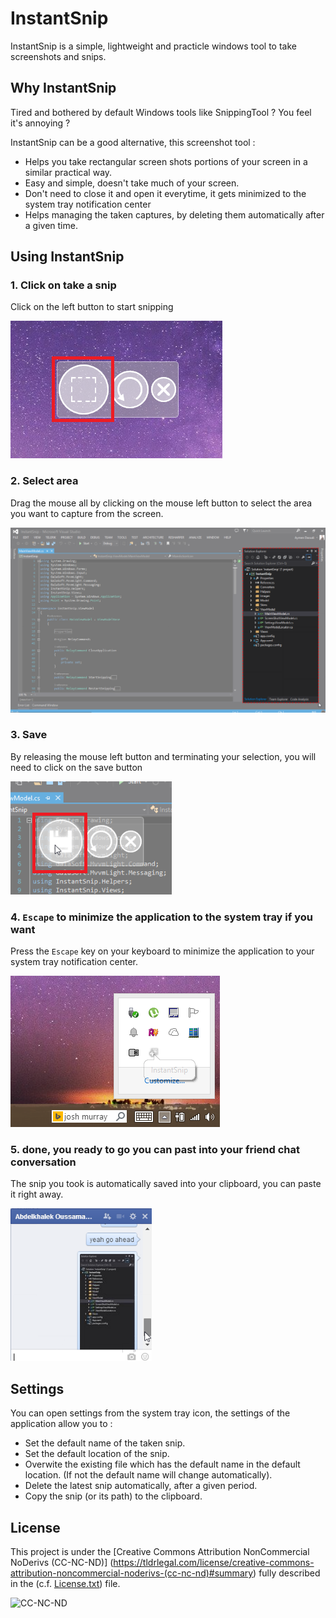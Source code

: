 # InstantSnip

InstantSnip is a simple, lightweight and practicle windows tool to take screenshots and snips.

## Why InstantSnip

Tired and bothered by default Windows tools like SnippingTool ? You feel it's annoying ? 

InstantSnip can be a good alternative, this screenshot tool :

- Helps you take rectangular screen shots portions of your screen in a similar practical way.
- Easy and simple, doesn't take much of your screen.
- Don't need to close it and open it everytime, it gets minimized to the system tray notification center
- Helps managing the taken captures, by deleting them automatically after a given time.

## Using InstantSnip

### 1. Click on take a snip

Click on the left button to start snipping

<img src="https://github.com/AymenDaoudi/InstantSnip/blob/master/ScreenShots/TakeASnip.png">

### 2. Select area

Drag the mouse all by clicking  on the mouse left button to select the area you want to capture from the screen.

<img src="https://github.com/AymenDaoudi/InstantSnip/blob/master/ScreenShots/MakeSelection.png">

### 3. Save

By releasing the mouse left button and terminating your selection, you will need to click on the save button

<img src="https://github.com/AymenDaoudi/InstantSnip/blob/master/ScreenShots/Save.png">

### 4. `Escape` to minimize the application to the system tray if you want

Press the `Escape` key on your keyboard to minimize the application to your system tray notification center.

<img src="https://github.com/AymenDaoudi/InstantSnip/blob/master/ScreenShots/SystemTray.png">

### 5. done, you ready to go you can past into your friend chat conversation 

The snip you took is automatically saved into your clipboard, you can paste it right away.

<img src="https://github.com/AymenDaoudi/InstantSnip/blob/master/ScreenShots/PastFromClipboard.png">

## Settings

You can open settings from the system tray icon, the settings of the application allow you to :

- Set the default name of the taken snip.
- Set the default location of the snip.
- Overwite the existing file which has the default name in the default location. (If not the default name will change automatically).
- Delete the latest snip automatically, after a given period.
- Copy the snip (or its path) to the clipboard.

## License

This project is under the [Creative Commons Attribution NonCommercial NoDerivs (CC-NC-ND)] (https://tldrlegal.com/license/creative-commons-attribution-noncommercial-noderivs-(cc-nc-nd)#summary) fully described in the (c.f. [License.txt](License.txt)) file.

![CC-NC-ND](http://i.creativecommons.org/l/by-nc-nd/3.0/88x31.png)

